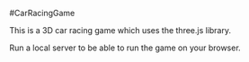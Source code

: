 #CarRacingGame

This is a 3D car racing game which uses the three.js library.

Run a local server to be able to run the game on your browser.
